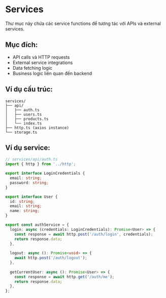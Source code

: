 # Services

Thư mục này chứa các service functions để tương tác với APIs và external services.

## Mục đích:
- API calls và HTTP requests
- External service integrations
- Data fetching logic
- Business logic liên quan đến backend

## Ví dụ cấu trúc:
```
services/
├── api/
│   ├── auth.ts
│   ├── users.ts
│   ├── products.ts
│   └── index.ts
├── http.ts (axios instance)
└── storage.ts
```

## Ví dụ service:
```typescript
// services/api/auth.ts
import { http } from '../http';

export interface LoginCredentials {
  email: string;
  password: string;
}

export interface User {
  id: string;
  email: string;
  name: string;
}

export const authService = {
  login: async (credentials: LoginCredentials): Promise<User> => {
    const response = await http.post('/auth/login', credentials);
    return response.data;
  },
  
  logout: async (): Promise<void> => {
    await http.post('/auth/logout');
  },
  
  getCurrentUser: async (): Promise<User> => {
    const response = await http.get('/auth/me');
    return response.data;
  },
};
```
